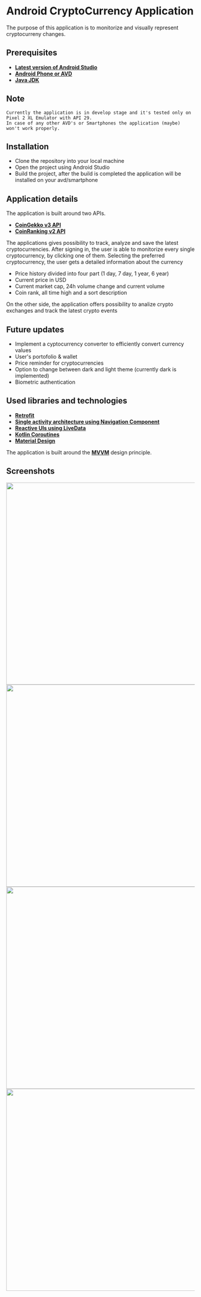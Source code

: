 # Android CryptoCurrency Application

The purpose of this application is to monitorize and visually represent cryptocurreny changes.

## Prerequisites

* **[Latest version of Android Studio](https://developer.android.com/studio)**
* **[Android Phone or AVD](https://developer.android.com/studio/run/managing-avds)**
* **[Java JDK](https://www.oracle.com/java/technologies/javase-jdk16-downloads.html)**

## Note

    Currently the application is in develop stage and it's tested only on Pixel 2 XL Emulator with API 29.
    In case of any other AVD's or Smartphones the application (maybe) won't work properly.
 
## Installation
* Clone the repository into your local machine
* Open the project using Android Studio
* Build the project, after the build is completed the application will be installed on your avd/smartphone
 
## Application details

The application is built around two APIs.
* **[CoinGekko v3 API](https://www.coingecko.com/api/documentations/v3)**
* **[CoinRanking v2 API](https://developers.coinranking.com/api/documentation)**

The applications gives possibility to track, analyze and save the latest cryptocurrencies.
After signing in, the user is able to monitorize every single cryptocurrency, by clicking one of them.
Selecting the preferred cryptocurrency, the user gets a detailed information about the currency
  * Price history divided into four part (1 day, 7 day, 1 year, 6 year)
  * Current price in USD
  * Current market cap, 24h volume change and current volume
  * Coin rank, all time high and a sort description

On the other side, the application offers possibility to analize crypto exchanges and
track the latest crypto events
  
## Future updates

  * Implement a cyptocurrency converter to efficiently convert currency values
  * User's portofolio & wallet
  * Price reminder for cryptocurrencies
  * Option to change between dark and light theme (currently dark is implemented)
  * Biometric authentication

## Used libraries and technologies

* **[Retrofit](https://square.github.io/retrofit/)**
* **[Single activity architecture using Navigation Component](https://developer.android.com/guide/navigation/navigation-getting-started)**
* **[Reactive UIs using LiveData](https://developer.android.com/topic/libraries/architecture/livedata)**
* **[Kotlin Coroutines](https://kotlinlang.org/docs/coroutines-overview.html)**
* **[Material Design](https://material.io/develop/android)**

The application is built around the **[MVVM](https://en.wikipedia.org/wiki/Model%E2%80%93view%E2%80%93viewmodel)** design principle.
 
## Screenshots
<img src="https://github.com/barabasizsolt/AndroidAutomotive/blob/master/mobile/src/main/res/drawable-v24/speedometer.png" width="510" height="540">


<img src="https://github.com/barabasizsolt/AndroidAutomotive/blob/master/mobile/src/main/res/drawable-v24/fuel.png" width="510" height="540">


<img src="https://github.com/barabasizsolt/AndroidAutomotive/blob/master/mobile/src/main/res/drawable-v24/sensor.png" width="510" height="540">


<img src="https://github.com/barabasizsolt/AndroidAutomotive/blob/master/mobile/src/main/res/drawable-v24/benchmark.png" width="510" height="540">

